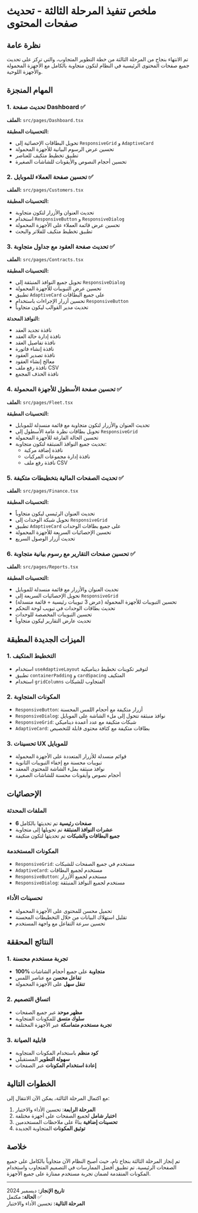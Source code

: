# ملخص تنفيذ المرحلة الثالثة - تحديث صفحات المحتوى

## نظرة عامة
تم الانتهاء بنجاح من المرحلة الثالثة من خطة التطوير المتجاوب، والتي تركز على تحديث جميع صفحات المحتوى الرئيسية في النظام لتكون متجاوبة بالكامل مع الأجهزة المحمولة والأجهزة اللوحية.

## المهام المنجزة

### 1. تحديث صفحة Dashboard ✅
**الملف:** `src/pages/Dashboard.tsx`

**التحسينات المطبقة:**
- تحويل البطاقات الإحصائية إلى `ResponsiveGrid` و `AdaptiveCard`
- تحسين عرض الرسوم البيانية للأجهزة المحمولة
- تطبيق تخطيط متكيف للعناصر
- تحسين أحجام النصوص والأيقونات للشاشات الصغيرة

### 2. تحسين صفحة العملاء للموبايل ✅
**الملف:** `src/pages/Customers.tsx`

**التحسينات المطبقة:**
- تحديث العنوان والأزرار لتكون متجاوبة
- استخدام `ResponsiveButton` و `ResponsiveDialog`
- تحسين عرض قائمة العملاء على الأجهزة المحمولة
- تطبيق تخطيط متكيف للفلاتر والبحث

### 3. تحديث صفحة العقود مع جداول متجاوبة ✅
**الملف:** `src/pages/Contracts.tsx`

**التحسينات المطبقة:**
- تحويل جميع النوافذ المنبثقة إلى `ResponsiveDialog`
- تحسين عرض التبويبات للأجهزة المحمولة
- تطبيق `AdaptiveCard` على جميع البطاقات
- تحسين أزرار الإجراءات باستخدام `ResponsiveButton`
- تحديث مدير القوالب ليكون متجاوباً

**النوافذ المحدثة:**
- نافذة تجديد العقد
- نافذة إدارة حالة العقد
- نافذة تفاصيل العقد
- نافذة إنشاء فاتورة
- نافذة تصدير العقود
- معالج إنشاء العقود
- نافذة رفع ملف CSV
- نافذة الحذف المجمع

### 4. تحسين صفحة الأسطول للأجهزة المحمولة ✅
**الملف:** `src/pages/Fleet.tsx`

**التحسينات المطبقة:**
- تحديث العنوان والأزرار لتكون متجاوبة مع قائمة منسدلة للموبايل
- تحويل بطاقات نظرة عامة الأسطول إلى `ResponsiveGrid`
- تحسين الحالة الفارغة للأجهزة المحمولة
- تحديث جميع النوافذ المنبثقة لتكون متجاوبة:
  - نافذة إضافة مركبة
  - نافذة إدارة مجموعات المركبات
  - نافذة رفع ملف CSV

### 5. تحديث الصفحات المالية بتخطيطات متكيفة ✅
**الملف:** `src/pages/Finance.tsx`

**التحسينات المطبقة:**
- تحديث العنوان الرئيسي ليكون متجاوباً
- تحويل شبكة الوحدات إلى `ResponsiveGrid`
- تطبيق `AdaptiveCard` على جميع بطاقات الوحدات
- تحسين الإحصائيات السريعة للأجهزة المحمولة
- تحديث أزرار الوصول السريع

### 6. تحسين صفحات التقارير مع رسوم بيانية متجاوبة ✅
**الملف:** `src/pages/Reports.tsx`

**التحسينات المطبقة:**
- تحديث العنوان والأزرار مع قائمة منسدلة للموبايل
- تحويل الإحصائيات السريعة إلى `ResponsiveGrid`
- تحسين التبويبات للأجهزة المحمولة (عرض 3 تبويبات رئيسية + قائمة منسدلة)
- تحديث بطاقات الوحدات في تبويب لوحة التحكم
- تحسين التبويبات المخصصة للوحدات
- تحديث عارض التقارير ليكون متجاوباً

## الميزات الجديدة المطبقة

### 1. التخطيط المتكيف
- استخدام `useAdaptiveLayout` لتوفير تكوينات تخطيط ديناميكية
- تطبيق `containerPadding` و `cardSpacing` المتكيف
- استخدام `gridColumns` المتجاوب للشبكات

### 2. المكونات المتجاوبة
- `ResponsiveButton`: أزرار متكيفة مع أحجام اللمس المحسنة
- `ResponsiveDialog`: نوافذ منبثقة تتحول إلى ملء الشاشة على الموبايل
- `ResponsiveGrid`: شبكات متكيفة مع عدد أعمدة ديناميكي
- `AdaptiveCard`: بطاقات متكيفة مع كثافة محتوى قابلة للتخصيص

### 3. تحسينات UX للموبايل
- قوائم منسدلة للأزرار المتعددة على الأجهزة المحمولة
- تبويبات محسنة مع إخفاء التبويبات الثانوية
- نوافذ منبثقة بملء الشاشة للمحتوى المعقد
- أحجام نصوص وأيقونات محسنة للشاشات الصغيرة

## الإحصائيات

### الملفات المحدثة
- **6 صفحات رئيسية** تم تحديثها بالكامل
- **عشرات النوافذ المنبثقة** تم تحويلها إلى متجاوبة
- **جميع البطاقات والشبكات** تم تحديثها لتكون متكيفة

### المكونات المستخدمة
- `ResponsiveGrid`: مستخدم في جميع الصفحات للشبكات
- `AdaptiveCard`: مستخدم لجميع البطاقات
- `ResponsiveButton`: مستخدم لجميع الأزرار
- `ResponsiveDialog`: مستخدم لجميع النوافذ المنبثقة

### تحسينات الأداء
- تحميل محسن للمحتوى على الأجهزة المحمولة
- تقليل استهلاك البيانات من خلال التخطيطات المحسنة
- تحسين سرعة التفاعل مع واجهة المستخدم

## النتائج المحققة

### 1. تجربة مستخدم محسنة
- **100% متجاوبة** على جميع أحجام الشاشات
- **تفاعل محسن** مع عناصر اللمس
- **تنقل سهل** على الأجهزة المحمولة

### 2. اتساق التصميم
- **مظهر موحد** عبر جميع الصفحات
- **سلوك متسق** للمكونات المتجاوبة
- **تجربة مستخدم متماسكة** عبر الأجهزة المختلفة

### 3. قابلية الصيانة
- **كود منظم** باستخدام المكونات المتجاوبة
- **سهولة التطوير** المستقبلي
- **إعادة استخدام المكونات** عبر الصفحات

## الخطوات التالية

مع اكتمال المرحلة الثالثة، يمكن الآن الانتقال إلى:

1. **المرحلة الرابعة**: تحسين الأداء والاختبار
2. **اختبار شامل** لجميع الصفحات على أجهزة مختلفة
3. **تحسينات إضافية** بناءً على ملاحظات المستخدمين
4. **توثيق المكونات** المتجاوبة الجديدة

## خلاصة

تم إنجاز المرحلة الثالثة بنجاح تام، حيث أصبح النظام الآن متجاوباً بالكامل على جميع الصفحات الرئيسية. تم تطبيق أفضل الممارسات في التصميم المتجاوب واستخدام المكونات المتقدمة لضمان تجربة مستخدم ممتازة على جميع الأجهزة.

---

**تاريخ الإنجاز:** ديسمبر 2024  
**الحالة:** مكتمل ✅  
**المرحلة التالية:** تحسين الأداء والاختبار
